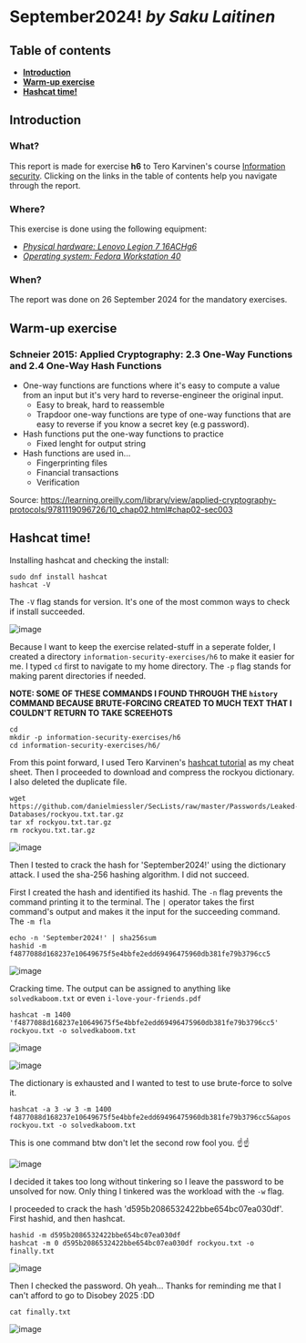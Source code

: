 # September2024! _by Saku Laitinen_

## Table of contents

- **[Introduction](https://github.com/KebabGarva/basic-network-security/blob/main/h6.md#introduction)**
- **[Warm-up exercise](https://github.com/KebabGarva/basic-network-security/blob/main/h6.md#warm-up-exercise)**
- **[Hashcat time!](https://github.com/KebabGarva/basic-network-security/blob/main/h6.md#hashcat-time)**

## Introduction

### What?

This report is made for exercise **h6** to Tero Karvinen's course [Information security](https://terokarvinen.com/information-security/). Clicking on the links in the table of contents help you navigate through the report.

### Where?

This exercise is done using the following equipment:

- [*Physical hardware: Lenovo Legion 7 16ACHg6*](https://nanoreview.net/en/laptop/lenovo-legion-7-2021-amd?m=c.1_g.3_r.3_s.3)
- [*Operating system: Fedora Workstation 40*](https://fedoraproject.org/workstation/download)

### When?

The report was done on 26 September 2024 for the mandatory exercises.

## Warm-up exercise

### Schneier 2015: Applied Cryptography: 2.3 One-Way Functions and 2.4 One-Way Hash Functions

- One-way functions are functions where it's easy to compute a value from an input but it's very hard to reverse-engineer the original input.
  - Easy to break, hard to reassemble
  - Trapdoor one-way functions are type of one-way functions that are easy to reverse if you know a secret key (e.g password).
- Hash functions put the one-way functions to practice
  - Fixed lenght for output string
- Hash functions are used in...
  - Fingerprinting files
  - Financial transactions
  - Verification

Source: https://learning.oreilly.com/library/view/applied-cryptography-protocols/9781119096726/10_chap02.html#chap02-sec003

## Hashcat time!

Installing hashcat and checking the install:

```
sudo dnf install hashcat
hashcat -V
```

The `-V` flag stands for version. It's one of the most common ways to check if install succeeded.

![image](https://github.com/user-attachments/assets/b916ea7b-cba2-47a9-bfd8-818b3cb54b7a)

Because I want to keep the exercise related-stuff in a seperate folder, I created a directory `information-security-exercises/h6` to make it easier for me. I typed `cd` first to navigate to my home directory. The `-p` flag stands for making parent directories if needed.

**NOTE: SOME OF THESE COMMANDS I FOUND THROUGH THE `history` COMMAND BECAUSE BRUTE-FORCING CREATED TO MUCH TEXT THAT I COULDN'T RETURN TO TAKE SCREEHOTS**

```
cd
mkdir -p information-security-exercises/h6
cd information-security-exercises/h6/
```

From this point forward, I used Tero Karvinen's [hashcat tutorial](https://terokarvinen.com/2022/cracking-passwords-with-hashcat/) as my cheat sheet. Then I proceeded to download and compress the rockyou dictionary. I also deleted the duplicate file.

```
wget https://github.com/danielmiessler/SecLists/raw/master/Passwords/Leaked-Databases/rockyou.txt.tar.gz
tar xf rockyou.txt.tar.gz
rm rockyou.txt.tar.gz
```

![image](https://github.com/user-attachments/assets/30cf8b4b-b696-44b5-b214-58ce2310352a)


Then I tested to crack the hash for 'September2024!' using the dictionary attack. I used the sha-256 hashing algorithm. I did not succeed.

First I created the hash and identified its hashid. The `-n` flag prevents the command printing it to the terminal. The `|` operator takes the first command's output and makes it the input for the succeeding command. The `-m fla`

```
echo -n 'September2024!' | sha256sum
hashid -m f4877088d168237e10649675f5e4bbfe2edd69496475960db381fe79b3796cc5
```
![image](https://github.com/user-attachments/assets/16a6854e-648d-4f9c-81e6-5c160b8ff331)

Cracking time. The output can be assigned to anything like `solvedkaboom.txt` or even `i-love-your-friends.pdf`

```
hashcat -m 1400 'f4877088d168237e10649675f5e4bbfe2edd69496475960db381fe79b3796cc5' rockyou.txt -o solvedkaboom.txt
```

![image](https://github.com/user-attachments/assets/f2204697-a861-4153-82f8-36ec56a65e09)

![image](https://github.com/user-attachments/assets/f9ca51f4-f217-49ae-879c-02d2c3f92b35)


The dictionary is exhausted and I wanted to test to use brute-force to solve it.

```
hashcat -a 3 -w 3 -m 1400 f4877088d168237e10649675f5e4bbfe2edd69496475960db381fe79b3796cc5&apos rockyou.txt -o solvedkaboom.txt
```

This is one command btw don't let the second row fool you. ☝️☝️

![image](https://github.com/user-attachments/assets/7b799c67-94e7-4ea8-8ac0-1ba9da4f8926)

I decided it takes too long without tinkering so I leave the password to be unsolved for now. Only thing I tinkered was the workload with the `-w` flag.

I proceeded to crack the hash 'd595b2086532422bbe654bc07ea030df'. First hashid, and then hashcat.

```
hashid -m d595b2086532422bbe654bc07ea030df
hashcat -m 0 d595b2086532422bbe654bc07ea030df rockyou.txt -o finally.txt
```
![image](https://github.com/user-attachments/assets/dd4fd277-ce4f-4ae5-8fd1-830af41ed16c)

Then I checked the password. Oh yeah... Thanks for reminding me that I can't afford to go to Disobey 2025 :DD

```
cat finally.txt
```

![image](https://github.com/user-attachments/assets/55ea9d1f-0b33-4f09-a4c4-be93ad26d54b)




